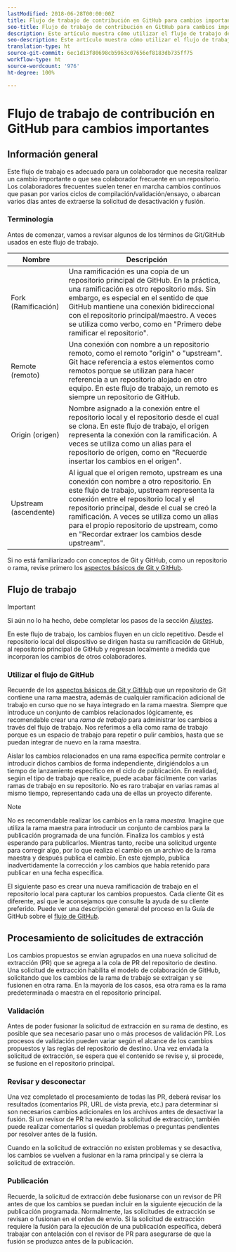 ```yaml
---
lastModified: 2018-06-28T00:00:00Z
title: Flujo de trabajo de contribución en GitHub para cambios importantes
seo-title: Flujo de trabajo de contribución en GitHub para cambios importantes en la documentación de Adobe
description: Este artículo muestra cómo utilizar el flujo de trabajo de colaborador "principal" para contribuir a la documentación de Adobe.
seo-description: Este artículo muestra cómo utilizar el flujo de trabajo de colaborador "principal" para contribuir a la documentación de Adobe.
translation-type: ht
source-git-commit: 6ec1d13f80698cb5963c07656ef8183db735ff75
workflow-type: ht
source-wordcount: '976'
ht-degree: 100%

---
```



# Flujo de trabajo de contribución en GitHub para cambios importantes

<!--
>[!IMPORTANT]
>All repositories that publish to docs.adobe.com have adopted the [Adobe Open Source Code of Conduct](../../code-of-conduct.md) or the [.NET Foundation Code of Conduct](https://dotnetfoundation.org/code-of-conduct). For more information, see the [Contributing](../../contributing.md) article.
>
> Minor corrections or clarifications to documentation and code examples in public repositories are covered by the [Adobe Documentation Terms of Use](https://www.adobe.com/legal/terms.html). New or significant changes generate a comment in the pull request, asking you to submit an online Contribution License Agreement (CLA) if you are not an employee of Adobe. We need you to complete the online form before we can review or accept your pull request.
--->

## Información general

Este flujo de trabajo es adecuado para un colaborador que necesita realizar un cambio importante o que sea colaborador frecuente en un repositorio. Los colaboradores frecuentes suelen tener en marcha cambios continuos que pasan por varios ciclos de compilación/validación/ensayo, o abarcan varios días antes de extraerse la solicitud de desactivación y fusión.

### Terminología

Antes de comenzar, vamos a revisar algunos de los términos de Git/GitHub usados en este flujo de trabajo.

| Nombre | Descripción |
|-----------|-------------|
| Fork (Ramificación) | Una ramificación es una copia de un repositorio principal de GitHub. En la práctica, una ramificación es otro repositorio más. Sin embargo, es especial en el sentido de que GitHub mantiene una conexión bidireccional con el repositorio principal/maestro. A veces se utiliza como verbo, como en &quot;Primero debe ramificar el repositorio&quot;. |
| Remote (remoto) | Una conexión con nombre a un repositorio remoto, como el remoto &quot;origin&quot; o &quot;upstream&quot;. Git hace referencia a estos elementos como remotos porque se utilizan para hacer referencia a un repositorio alojado en otro equipo. En este flujo de trabajo, un remoto es siempre un repositorio de GitHub. |
| Origin (origen) | Nombre asignado a la conexión entre el repositorio local y el repositorio desde el cual se clona. En este flujo de trabajo, el origen representa la conexión con la ramificación. A veces se utiliza como un alias para el repositorio de origen, como en &quot;Recuerde insertar los cambios en el origen&quot;. |
| Upstream (ascendente) | Al igual que el origen remoto, upstream es una conexión con nombre a otro repositorio. En este flujo de trabajo, upstream representa la conexión entre el repositorio local y el repositorio principal, desde el cual se creó la ramificación. A veces se utiliza como un alias para el propio repositorio de upstream, como en &quot;Recordar extraer los cambios desde upstream&quot;. |

Si no está familiarizado con conceptos de Git y GitHub, como un repositorio o rama, revise primero los [aspectos básicos de Git y GitHub](git-fundamentals.md).

## Flujo de trabajo

>[!IMPORTANT]
> Si aún no lo ha hecho, debe completar los pasos de la sección [Ajustes](github-signup.md).

En este flujo de trabajo, los cambios fluyen en un ciclo repetitivo. Desde el repositorio local del dispositivo se dirigen hasta su ramificación de GitHub, al repositorio principal de GitHub y regresan localmente a medida que incorporan los cambios de otros colaboradores.

### Utilizar el flujo de GitHub

Recuerde de los [aspectos básicos de Git y GitHub](git-fundamentals.md) que un repositorio de Git contiene una rama maestra, además de cualquier ramificación adicional de trabajo en curso que no se haya integrado en la rama maestra. Siempre que introduce un conjunto de cambios relacionados lógicamente, es recomendable crear una *rama de trabajo* para administrar los cambios a través del flujo de trabajo. Nos referimos a ella como rama de trabajo porque es un espacio de trabajo para repetir o pulir cambios, hasta que se puedan integrar de nuevo en la rama maestra.

Aislar los cambios relacionados en una rama específica permite controlar e introducir dichos cambios de forma independiente, dirigiéndolos a un tiempo de lanzamiento específico en el ciclo de publicación. En realidad, según el tipo de trabajo que realice, puede acabar fácilmente con varias ramas de trabajo en su repositorio. No es raro trabajar en varias ramas al mismo tiempo, representando cada una de ellas un proyecto diferente.

>[!NOTE]
>
>No es recomendable realizar los cambios en la rama *maestra*. Imagine que utiliza la rama maestra para introducir un conjunto de cambios para la publicación programada de una función. Finaliza los cambios y está esperando para publicarlos. Mientras tanto, recibe una solicitud urgente para corregir algo, por lo que realiza el cambio en un archivo de la rama maestra y después publica el cambio. En este ejemplo, publica inadvertidamente la corrección *y* los cambios que había retenido para publicar en una fecha específica.

El siguiente paso es crear una nueva ramificación de trabajo en el repositorio local para capturar los cambios propuestos. Cada cliente Git es diferente, así que le aconsejamos que consulte la ayuda de su cliente preferido. Puede ver una descripción general del proceso en la Guía de GitHub sobre el [flujo de GitHub](https://guides.github.com/introduction/flow/).

## Procesamiento de solicitudes de extracción

Los cambios propuestos se envían agrupados en una nueva solicitud de extracción (PR) que se agrega a la cola de PR del repositorio de destino. Una solicitud de extracción habilita el modelo de colaboración de GitHub, solicitando que los cambios de la rama de trabajo se extraigan y se fusionen en otra rama. En la mayoría de los casos, esa otra rama es la rama predeterminada o maestra en el repositorio principal.

### Validación

Antes de poder fusionar la solicitud de extracción en su rama de destino, es posible que sea necesario pasar uno o más procesos de validación PR. Los procesos de validación pueden variar según el alcance de los cambios propuestos y las reglas del repositorio de destino. Una vez enviada la solicitud de extracción, se espera que el contenido se revise y, si procede, se fusione en el repositorio principal.

### Revisar y desconectar

Una vez completado el procesamiento de todas las PR, deberá revisar los resultados (comentarios PR, URL de vista previa, etc.) para determinar si son necesarios cambios adicionales en los archivos antes de desactivar la fusión. Si un revisor de PR ha revisado la solicitud de extracción, también puede realizar comentarios si quedan problemas o preguntas pendientes por resolver antes de la fusión.

Cuando en la solicitud de extracción no existen problemas y se desactiva, los cambios se vuelven a fusionar en la rama principal y se cierra la solicitud de extracción.

### Publicación

Recuerde, la solicitud de extracción debe fusionarse con un revisor de PR antes de que los cambios se puedan incluir en la siguiente ejecución de la publicación programada. Normalmente, las solicitudes de extracción se revisan o fusionan en el orden de envío. Si la solicitud de extracción requiere la fusión para la ejecución de una publicación específica, deberá trabajar con antelación con el revisor de PR para asegurarse de que la fusión se produzca antes de la publicación.

